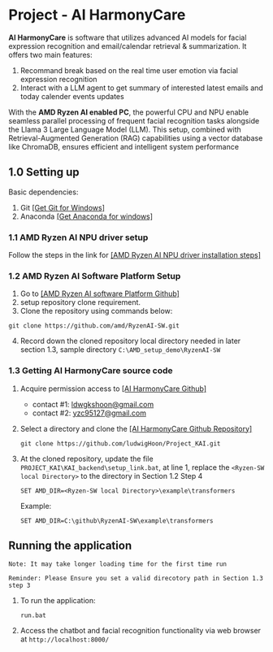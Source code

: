 # Project - AI HarmonyCare 
**AI HarmonyCare** is software that utilizes advanced AI models for facial expression recognition and email/calendar retrieval & summarization. It offers two main features:
1. Recommand break based on the real time user emotion via facial expression recognition
2. Interact with a LLM agent to get summary of interested latest emails and today calender events updates

With the **AMD Ryzen AI enabled PC**, the powerful CPU and NPU enable seamless parallel processing of frequent facial recognition tasks alongside the Llama 3 Large Language Model (LLM). This setup, combined with Retrieval-Augmented Generation (RAG) capabilities using a vector database like ChromaDB, ensures efficient and intelligent system performance

## 1.0 Setting up
Basic dependencies:
1. Git [[Get Git for Windows]](https://git-scm.com/download/win)
2. Anaconda [[Get Anaconda for windows]](https://docs.anaconda.com/anaconda/install/windows/) 

### 1.1 AMD Ryzen AI NPU driver setup
Follow the steps in the link for [[AMD Ryzen AI NPU driver installation steps]](https://ryzenai.docs.amd.com/en/latest/inst.html)

### 1.2 AMD Ryzen AI Software Platform Setup
1. Go to [[AMD Ryzen AI software Platform Github]](https://github.com/amd/RyzenAI-SW)
2. setup repository clone requirement.
3. Clone the repository using commands below:
```
git clone https://github.com/amd/RyzenAI-SW.git
```
4. Record down the cloned repository local directory needed in later section 1.3, sample directory <code>C:\AMD_setup_demo\RyzenAI-SW</code>

### 1.3 Getting AI HarmonyCare source code
1. Acquire permission access to [[AI HarmonyCare Github]](https://github.com/ludwigHoon/Project_KAI)
    - contact #1: ldwgkshoon@gmail.com
    - contact #2: yzc95127@gmail.com

2. Select a directory and clone the [[AI HarmonyCare Github Repository]](https://github.com/ludwigHoon/Project_KAI)
    ``` 
    git clone https://github.com/ludwigHoon/Project_KAI.git
    ```

3.  At the cloned repository, update the file <code>PROJECT_KAI\KAI_backend\setup_link.bat</code>, at line 1, replace the <code>\<Ryzen-SW local Directory\></code> to the directory in Section 1.2 Step 4
    ```
    SET AMD_DIR=<Ryzen-SW local Directory>\example\transformers
    ```
    Example:
    ```
    SET AMD_DIR=C:\github\RyzenAI-SW\example\transformers
    ```

## Running the application
```
Note: It may take longer loading time for the first time run
```
```
Reminder: Please Ensure you set a valid direcotory path in Section 1.3 step 3
```
1. To run the application: 
    ```
    run.bat
    ```
2. Access the chatbot and facial recognition functionality via web browser at <code>http://localhost:8000/</code>

